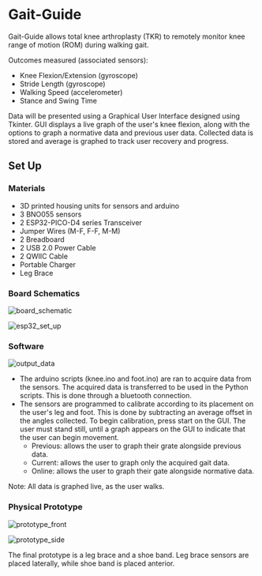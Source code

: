 # Gait-Guide

Gait-Guide allows total knee arthroplasty (TKR) to remotely monitor knee range of motion (ROM) during walking gait.

Outcomes measured (associated sensors):

* Knee Flexion/Extension (gyroscope)
* Stride Length (gyroscope)
* Walking Speed (accelerometer)
* Stance and Swing Time

Data will be presented using a Graphical User Interface designed using Tkinter. GUI displays a live graph of the user's knee flexion, along with the options to graph a normative data and previous user data. Collected data is stored and average is graphed to track user recovery and progress.


## Set Up

### Materials

* 3D printed housing units for sensors and arduino
* 3 BNO055 sensors
* 2 ESP32-PICO-D4 series Transceiver
* Jumper Wires (M-F, F-F, M-M)
* 2 Breadboard
* 2 USB 2.0 Power Cable
* 2 QWIIC Cable
* Portable Charger
* Leg Brace

### Board Schematics

![board_schematic](https://user-images.githubusercontent.com/61253723/178176226-47346ba3-673a-4570-969f-5e46e9355220.png)

![esp32_set_up](https://user-images.githubusercontent.com/61253723/178176296-867a575e-5040-4c5d-b7a6-7a64564d2679.png)


### Software
![output_data](https://user-images.githubusercontent.com/61253723/178176381-883d76dc-d6b5-4252-a61e-3023f87879a5.png)

* The arduino scripts (knee.ino and foot.ino) are ran to acquire data from the sensors. The acquired data is transferred to be used in the Python scripts. This is done through a bluetooth connection.
* The sensors are programmed to calibrate according to its placement on the user's leg and foot. This is done by subtracting an average offset in the angles collected. To begin calibration, press start on the GUI. The user must stand still, until a graph appears on the GUI to indicate that the user can begin movement.
  * Previous: allows the user to graph their grate alongside previous data.
  * Current: allows the user to graph only the acquired gait data.
  * Online: allows the user to graph their gate alongside normative data.

Note: All data is graphed live, as the user walks. 


### Physical Prototype
![prototype_front](https://user-images.githubusercontent.com/61253723/178178442-02c581d3-5e11-4baf-8f58-74fcf48b454b.jpg)


![prototype_side](https://user-images.githubusercontent.com/61253723/178176885-7ae03b0e-3a55-4be0-8665-a701957fc469.jpg)

The final prototype is a leg brace and a shoe band. Leg brace sensors are placed laterally, while shoe band is placed anterior.


